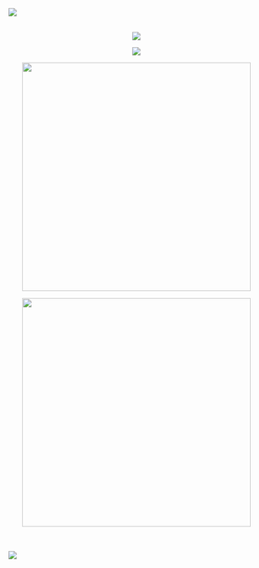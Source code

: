 <img src="https://user-images.githubusercontent.com/73097560/115834477-dbab4500-a447-11eb-908a-139a6edaec5c.gif"><br><br>

<p align="center">
  <a>
    <img src="https://readme-typing-svg.demolab.com?font=Fira+Code&pause=1000&center=true&repeat=false&width=435&lines=Hello%2C+my+name+is+Astro">
  </a>
</p>

<p align="center">
  <a href="">
    <img src="https://wakatime.com/share/@SoCallMeAstro/b707e61d-fdd7-4538-a2cf-45aadbae353b.svg">
  </a>
</p>

<div align="center">
  <a href="https://ko-fi.com/socallmeastro">
    <img src="https://github-readme-stats.vercel.app/api?username=SoCallMeAstro&include_all_commits=true&count_private=true&show_icons=true&theme=transparent" width="450"/>
  </a>
</div>

<p align="center"><img src="https://github-readme-streak-stats.herokuapp.com/?user=SoCallMeAstro&theme=transparent" width="450"/></p>

<br><br><img src="https://user-images.githubusercontent.com/73097560/115834477-dbab4500-a447-11eb-908a-139a6edaec5c.gif"><br><br>
